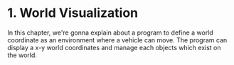 # 1. World Visualization
In this chapter, we're gonna explain about a program to define a world coordinate as an environment where a vehicle can move. The program can display a x-y world coordinates and manage each objects which exist on the world.  

